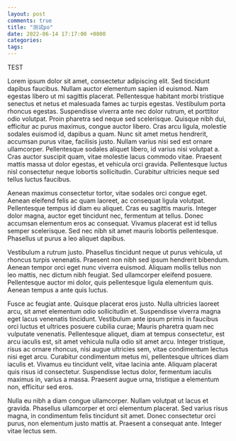 ```yaml
---
layout: post
comments: true
title: "测试po"
date: 2022-06-14 17:17:00 +0800
categories:
tags:
---
```

TEST

Lorem ipsum dolor sit amet, consectetur adipiscing elit. Sed tincidunt dapibus faucibus. Nullam auctor elementum sapien id euismod. Nam egestas libero ut mi sagittis placerat. Pellentesque habitant morbi tristique senectus et netus et malesuada fames ac turpis egestas. Vestibulum porta rhoncus egestas. Suspendisse viverra ante nec dolor rutrum, et porttitor odio volutpat. Proin pharetra sed neque sed scelerisque. Quisque nibh dui, efficitur ac purus maximus, congue auctor libero. Cras arcu ligula, molestie sodales euismod id, dapibus a quam. Nunc sit amet metus hendrerit, accumsan purus vitae, facilisis justo. Nullam varius nisi sed est ornare ullamcorper. Pellentesque sodales aliquet libero, id varius nisi volutpat a. Cras auctor suscipit quam, vitae molestie lacus commodo vitae. Praesent mattis massa ut dolor egestas, et vehicula orci gravida. Pellentesque luctus nisl consectetur neque lobortis sollicitudin. Curabitur ultricies neque sed tellus luctus faucibus.

Aenean maximus consectetur tortor, vitae sodales orci congue eget. Aenean eleifend felis ac quam laoreet, ac consequat ligula volutpat. Pellentesque tempus id diam eu aliquet. Cras eu sagittis mauris. Integer dolor magna, auctor eget tincidunt nec, fermentum at tellus. Donec accumsan elementum eros ac consequat. Vivamus placerat est id tellus semper scelerisque. Sed nec nibh sit amet mauris lobortis pellentesque. Phasellus ut purus a leo aliquet dapibus.

Vestibulum a rutrum justo. Phasellus tincidunt neque ut purus vehicula, ut rhoncus turpis venenatis. Praesent non nibh sed ipsum hendrerit bibendum. Aenean tempor orci eget nunc viverra euismod. Aliquam mollis tellus non leo mattis, nec dictum nibh feugiat. Sed ullamcorper eleifend posuere. Pellentesque auctor mi dolor, quis pellentesque ligula elementum quis. Aenean tempus a ante quis luctus.

Fusce ac feugiat ante. Quisque placerat eros justo. Nulla ultricies laoreet arcu, sit amet elementum odio sollicitudin et. Suspendisse viverra magna eget lacus venenatis tincidunt. Vestibulum ante ipsum primis in faucibus orci luctus et ultrices posuere cubilia curae; Mauris pharetra quam nec vulputate venenatis. Pellentesque aliquet, diam at tempus consectetur, est arcu iaculis est, sit amet vehicula nulla odio sit amet arcu. Integer tristique, risus ac ornare rhoncus, nisi augue ultricies sem, vitae condimentum lectus nisi eget arcu. Curabitur condimentum metus mi, pellentesque ultrices diam iaculis et. Vivamus eu tincidunt velit, vitae lacinia ante. Aliquam placerat quis risus id consectetur. Suspendisse lectus dolor, fermentum iaculis maximus in, varius a massa. Praesent augue urna, tristique a elementum non, efficitur sed eros.

Nulla eu nibh a diam congue ullamcorper. Nullam volutpat ut lacus et gravida. Phasellus ullamcorper et orci elementum placerat. Sed varius risus magna, in condimentum felis tincidunt sit amet. Donec consectetur orci purus, non elementum justo mattis at. Praesent a consequat ante. Integer vitae lectus sem.
